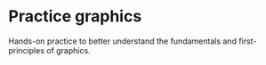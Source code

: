 # Practice graphics

Hands-on practice to better understand the fundamentals and first-principles of graphics.
